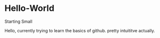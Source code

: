# Hello-World
Starting Small

Hello, currently trying to learn the basics of github.
pretty intuititve actually.
